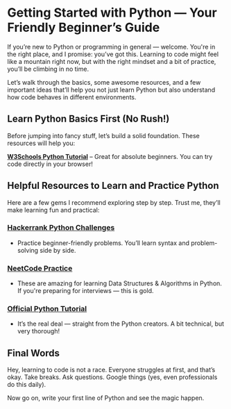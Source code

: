 # Getting Started with Python — Your Friendly Beginner’s Guide

If you’re new to Python or programming in general — welcome. You're in the right place, and I promise: you’ve got this. Learning to code might feel like a mountain right now, but with the right mindset and a bit of practice, you’ll be climbing in no time.

Let’s walk through the basics, some awesome resources, and a few important ideas that’ll help you not just learn Python but also understand how code behaves in different environments.

## Learn Python Basics First (No Rush!)
Before jumping into fancy stuff, let’s build a solid foundation. These resources will help you:

[**W3Schools Python Tutorial**](https://www.w3schools.com/python/) – Great for absolute beginners. You can try code directly in your browser!

## Helpful Resources to Learn and Practice Python
Here are a few gems I recommend exploring step by step. Trust me, they’ll make learning fun and practical:

### [Hackerrank Python Challenges](https://www.hackerrank.com/domains/python)
- Practice beginner-friendly problems. You’ll learn syntax and problem-solving side by side.

### [NeetCode Practice](https://neetcode.io/practice)
- These are amazing for learning Data Structures & Algorithms in Python. If you're preparing for interviews — this is gold.

### [Official Python Tutorial](https://docs.python.org/3/tutorial/index.html)
- It’s the real deal — straight from the Python creators. A bit technical, but very thorough!


## Final Words
Hey, learning to code is not a race. Everyone struggles at first, and that’s okay. Take breaks. Ask questions. Google things (yes, even professionals do this daily).

Now go on, write your first line of Python and see the magic happen.

